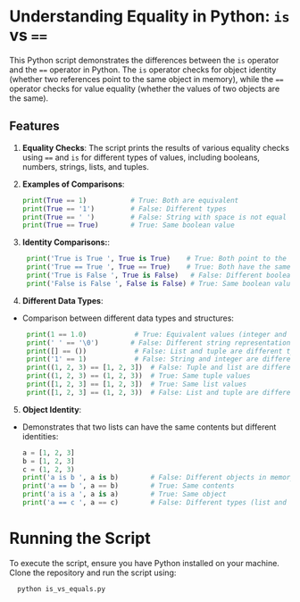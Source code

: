 # Understanding Equality in Python: `is` vs `==`

This Python script demonstrates the differences between the `is` operator and the `==` operator in Python. The `is` operator checks for object identity (whether two references point to the same object in memory), while the `==` operator checks for value equality (whether the values of two objects are the same).

## Features

1. **Equality Checks**:
   The script prints the results of various equality checks using `==` and `is` for different types of values, including booleans, numbers, strings, lists, and tuples.

2. **Examples of Comparisons**:
   ```python
   print(True == 1)           # True: Both are equivalent
   print(True == '1')         # False: Different types
   print(True == ' ')         # False: String with space is not equal to True
   print(True == True)        # True: Same boolean value
3. **Identity Comparisons:**:
   ```python
    print('True is True ', True is True)    # True: Both point to the same object
    print('True == True ', True == True)    # True: Both have the same value
    print('True is False ', True is False)   # False: Different boolean values
    print('False is False ', False is False) # True: Same boolean value

4. **Different Data Types**:
 * Comparison between different data types and structures:
   ```python
    print(1 == 1.0)            # True: Equivalent values (integer and float)
    print(' ' == '\0')        # False: Different string representations
    print([] == ())            # False: List and tuple are different types
    print('1' == 1)            # False: String and integer are different types
    print((1, 2, 3) == [1, 2, 3])  # False: Tuple and list are different types
    print((1, 2, 3) == (1, 2, 3))  # True: Same tuple values
    print([1, 2, 3] == [1, 2, 3])  # True: Same list values
    print([1, 2, 3] == (1, 2, 3))  # False: List and tuple are different types

5. **Object Identity**:
  * Demonstrates that two lists can have the same contents but different identities:
    ```python
    a = [1, 2, 3]
    b = [1, 2, 3]
    c = (1, 2, 3)
    print('a is b ', a is b)        # False: Different objects in memory
    print('a == b ', a == b)        # True: Same contents
    print('a is a ', a is a)        # True: Same object
    print('a == c ', a == c)        # False: Different types (list and tuple)

# Running the Script
To execute the script, ensure you have Python installed on your machine. Clone the repository and run the script using:
  ```python
    python is_vs_equals.py
